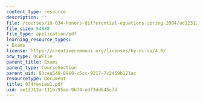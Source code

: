 ```yaml
---
content_type: resource
description: ''
file: /courses/18-034-honors-differential-equations-spring-2004/ae12312a111b95ae9b74ed73dd645c7d_034review1.pdf
file_size: 54888
file_type: application/pdf
learning_resource_types:
- Exams
license: https://creativecommons.org/licenses/by-nc-sa/4.0/
ocw_type: OCWFile
parent_title: Exams
parent_type: CourseSection
parent_uid: 83cea548-8968-c5cc-9217-7c2459b121ac
resourcetype: Document
title: 034review1.pdf
uid: ae12312a-111b-95ae-9b74-ed73dd645c7d
---
```

